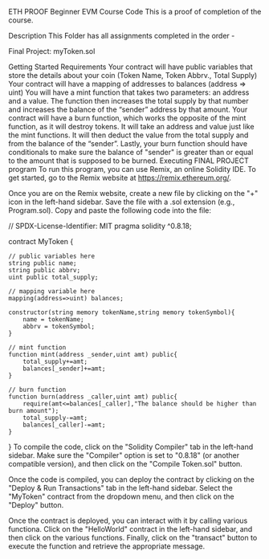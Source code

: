 ETH PROOF Beginner EVM Course Code
 This is a proof of completion of the course.

Description
This Folder has all assignments completed in the order -

Final Project: myToken.sol

Getting Started
Requirements
Your contract will have public variables that store the details about your coin (Token Name, Token Abbrv., Total Supply)
Your contract will have a mapping of addresses to balances (address => uint)
You will have a mint function that takes two parameters: an address and a value. The function then increases the total supply by that number and increases the balance of the “sender” address by that amount.
Your contract will have a burn function, which works the opposite of the mint function, as it will destroy tokens. It will take an address and value just like the mint functions. It will then deduct the value from the total supply and from the balance of the “sender”.
Lastly, your burn function should have conditionals to make sure the balance of "sender" is greater than or equal to the amount that is supposed to be burned.
Executing FINAL PROJECT program
To run this program, you can use Remix, an online Solidity IDE. To get started, go to the Remix website at https://remix.ethereum.org/.

Once you are on the Remix website, create a new file by clicking on the "+" icon in the left-hand sidebar. Save the file with a .sol extension (e.g., Program.sol). Copy and paste the following code into the file:

// SPDX-License-Identifier: MIT
pragma solidity ^0.8.18;

contract MyToken {

    // public variables here
    string public name;
    string public abbrv;
    uint public total_supply;

    // mapping variable here
    mapping(address=>uint) balances;

    constructor(string memory tokenName,string memory tokenSymbol){
        name = tokenName;
        abbrv = tokenSymbol;
    }

    // mint function
    function mint(address _sender,uint amt) public{
        total_supply+=amt;
        balances[_sender]+=amt;
    }

    // burn function
    function burn(address _caller,uint amt) public{
        require(amt<=balances[_caller],"The balance should be higher than burn amount");
        total_supply-=amt;
        balances[_caller]-=amt;
    }

}
To compile the code, click on the "Solidity Compiler" tab in the left-hand sidebar. Make sure the "Compiler" option is set to "0.8.18" (or another compatible version), and then click on the "Compile Token.sol" button.

Once the code is compiled, you can deploy the contract by clicking on the "Deploy & Run Transactions" tab in the left-hand sidebar. Select the "MyToken" contract from the dropdown menu, and then click on the "Deploy" button.

Once the contract is deployed, you can interact with it by calling various functiona. Click on the "HelloWorld" contract in the left-hand sidebar, and then click on the various functions. Finally, click on the "transact" button to execute the function and retrieve the appropriate message.
